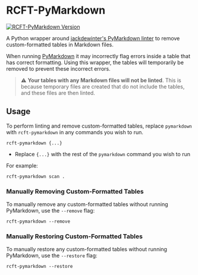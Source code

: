 # RCFT-PyMarkdown

[![RCFT-PyMarkdown Version](https://img.shields.io/badge/dynamic/toml?url=https%3A%2F%2Fraw.githubusercontent.com%2FCarrotManMatt%2Frcft-pymarkdown%2Fmain%2Fpoetry.lock&query=%24.tool.poetry.version&label=RCFT-PyMarkdown)](https://github.com/CarrotManMatt/rcft-pymarkdown)

A Python wrapper around [jackdewinter's PyMarkdown linter](https://github.com/jackdewinter/pymarkdown) to remove custom-formatted tables in Markdown files.

When running [PyMarkdown](https://github.com/jackdewinter/pymarkdown) it may incorrectly flag errors inside a table that has correct formatting. Using this wrapper, the tables will temporarily be removed to prevent these incorrect errors.

> ⚠️ **Your tables with any Markdown files will not be linted**. This is because temporary files are created that do not include the tables, and these files are then linted.

## Usage

To perform linting and remove custom-formatted tables, replace `pymarkdown` with `rcft-pymarkdown` in any commands you wish to run.

```shell
rcft-pymarkdown {...}
```

* Replace `{...}` with the rest of the `pymarkdown` command you wish to run

For example:

```shell
rcft-pymarkdown scan .
```

### Manually Removing Custom-Formatted Tables

To manually remove any custom-formatted tables without running PyMarkdown, use the `--remove` flag:

```shell
rcft-pymarkdown --remove
```

### Manually Restoring Custom-Formatted Tables

To manually restore any custom-formatted tables without running PyMarkdown, use the `--restore` flag:

```shell
rcft-pymarkdown --restore
```

